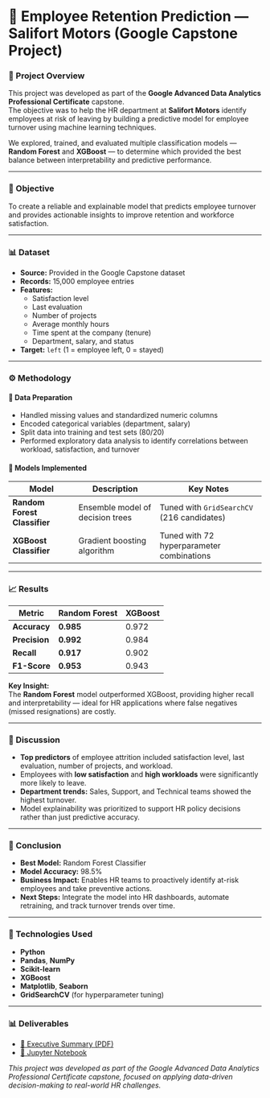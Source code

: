 # 🧩 Employee Retention Prediction — Salifort Motors (Google Capstone Project)

### 📘 Project Overview
This project was developed as part of the **Google Advanced Data Analytics Professional Certificate** capstone.  
The objective was to help the HR department at **Salifort Motors** identify employees at risk of leaving by building a predictive model for employee turnover using machine learning techniques.

We explored, trained, and evaluated multiple classification models — **Random Forest** and **XGBoost** — to determine which provided the best balance between interpretability and predictive performance.

---

### 🧠 Objective
To create a reliable and explainable model that predicts employee turnover and provides actionable insights to improve retention and workforce satisfaction.

---

### 📊 Dataset
- **Source:** Provided in the Google Capstone dataset  
- **Records:** 15,000 employee entries  
- **Features:**  
  - Satisfaction level  
  - Last evaluation  
  - Number of projects  
  - Average monthly hours  
  - Time spent at the company (tenure)  
  - Department, salary, and status  
- **Target:** `left` (1 = employee left, 0 = stayed)

---

### ⚙️ Methodology

#### 🧩 Data Preparation
- Handled missing values and standardized numeric columns  
- Encoded categorical variables (department, salary)  
- Split data into training and test sets (80/20)  
- Performed exploratory data analysis to identify correlations between workload, satisfaction, and turnover  

#### 🧮 Models Implemented

| Model | Description | Key Notes |
|--------|--------------|-----------|
| **Random Forest Classifier** | Ensemble model of decision trees | Tuned with `GridSearchCV` (216 candidates) |
| **XGBoost Classifier** | Gradient boosting algorithm | Tuned with 72 hyperparameter combinations |

---

### 📈 Results

| Metric | Random Forest | XGBoost |
|--------|----------------|----------|
| **Accuracy** | **0.985** | 0.972 |
| **Precision** | **0.992** | 0.984 |
| **Recall** | **0.917** | 0.902 |
| **F1-Score** | **0.953** | 0.943 |

**Key Insight:**  
The **Random Forest** model outperformed XGBoost, providing higher recall and interpretability — ideal for HR applications where false negatives (missed resignations) are costly.

---

### 💬 Discussion
- **Top predictors** of employee attrition included satisfaction level, last evaluation, number of projects, and workload.  
- Employees with **low satisfaction** and **high workloads** were significantly more likely to leave.  
- **Department trends:** Sales, Support, and Technical teams showed the highest turnover.  
- Model explainability was prioritized to support HR policy decisions rather than just predictive accuracy.

---

### 🧠 Conclusion
- **Best Model:** Random Forest Classifier  
- **Model Accuracy:** 98.5%  
- **Business Impact:** Enables HR teams to proactively identify at-risk employees and take preventive actions.  
- **Next Steps:** Integrate the model into HR dashboards, automate retraining, and track turnover trends over time.

---

### 🧰 Technologies Used
- **Python**
- **Pandas**, **NumPy**
- **Scikit-learn**
- **XGBoost**
- **Matplotlib**, **Seaborn**
- **GridSearchCV** (for hyperparameter tuning)

---

### 📊 Deliverables
- [📘 Executive Summary (PDF)](./Capstone%20Executive%20Summary.pdf)  
- [📓 Jupyter Notebook](./Activity_%20Course%207%20Salifort%20Motors%20project%20lab.ipynb)


_This project was developed as part of the Google Advanced Data Analytics Professional Certificate capstone, focused on applying data-driven decision-making to real-world HR challenges._
